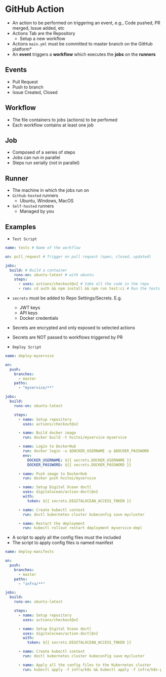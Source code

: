 # GitHub Action

- An action to be performed on triggering an event, e.g., Code pushed, PR merged, Issue added, etc
- Actions Tab are the Repository
  - Setup a new workflow
- Actions `main.yml` must be committed to master branch on the GitHub platform\*
- An **event** triggers a **workflow** which executes the **jobs** on the **runners**

## Events

- Pull Request
- Push to branch
- Issue Created, Closed

## Workflow

- The file containers to jobs (actions) to be perfomed
- Each workflow contains at least one job

## Job

- Composed of a series of steps
- Jobs can run in parallel
- Steps run serially (not in parallel)

## Runner

- The machine in which the jobs run on
- `Github-hosted` runners
  - Ubuntu, Windows, MacOS
- `Self-hosted` runners
  - Managed by you

## Examples

- `Test Script`

```yml
name: tests # Name of the workflow

on: pull_request # Trigger on pull request (open, closed, updated)

jobs:
  build: # Build a container
    runs-on: ubuntu-latest # with ubuntu
    steps:
      - uses: actions/checkout@v2 # take all the code in the repo
      - run: cd auth && npm install && npm run test:ci # Run the tests for auth
```

- `secrets` must be added to Repo Settings/Secrets. E.g.
  - JWT keys
  - API keys
  - Docker credentials
- Secrets are encrypted and only exposed to selected actions
- Secrets are NOT passed to workflows triggered by PR

- `Deploy Script`

```yml
name: deploy-myservice

on:
  push:
    branches:
      - master
    paths:
      - "myservice/**"

jobs:
  build:
    runs-on: ubuntu-latest

    steps:
      - name: Setup repository
        uses: actions/checkout@v2

      - name: Build docker image
        run: docker build -t hvitoi/myservice myservice

      - name: Login to DockerHub
        run: docker login -u $DOCKER_USERNAME -p $DOCKER_PASSWORD
        env:
          DOCKER_USERNAME: ${{ secrets.DOCKER_USERNAME }}
          DOCKER_PASSWORD: ${{ secrets.DOCKER_PASSWORD }}

      - name: Push image to DockerHub
        run: docker push hvitoi/myservice

      - name: Setup Digital Ocean doctl
        uses: digitalocean/action-doctl@v2
        with:
          token: ${{ secrets.DIGITALOCEAN_ACCESS_TOKEN }}

      - name: Create kubectl context
        run: doctl kubernetes cluster kubeconfig save mycluster

      - name: Restart the deployment
        run: kubectl rollout restart deployment myservice-depl
```

- A script to apply all the config files must the included
- The script to apply config files is named manifest

```yml
name: deploy-manifests

on:
  push:
    branches:
      - master
    paths:
      - "infra/**"

jobs:
  build:
    runs-on: ubuntu-latest

    steps:
      - name: Setup repository
        uses: actions/checkout@v2

      - name: Setup Digital Ocean doctl
        uses: digitalocean/action-doctl@v2
        with:
          token: ${{ secrets.DIGITALOCEAN_ACCESS_TOKEN }}

      - name: Create kubectl context
        run: doctl kubernetes cluster kubeconfig save mycluster

      - name: Apply all the config files to the Kubernetes cluster
        run: kubectl apply -f infra/k8s && kubectl apply -f infra/k8s-prod
```
